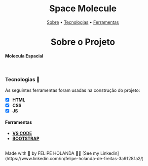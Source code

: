 <h1 align="center">Space Molecule</h1>

<p align="center"><a href="#sobre">Sobre</a> •
<a href="#Tecnologias">Tecnologias</a> •
<a href="#Ferramentas">Ferramentas</a></p>

<h1 align="center">Sobre o Projeto</h1>

<h4>Molecula Espacial</h4>

<br>

  ### Tecnologias 🚀

  As seguintes ferramentas foram usadas na construção do projeto:

  - [x] **HTML**
  - [x] **CSS**
  - [x] **JS**

  #### Ferramentas

  - [**VS CODE**](https://code.visualstudio.com/)
  - [**BOOTSTRAP**](https://getbootstrap.com/)

<br>
  Made with 💜 by FELIPE HOLANDA 👋🏻 [See my Linkedin](https://www.linkedin.com/in/felipe-holanda-de-freitas-3a91281a2/)


